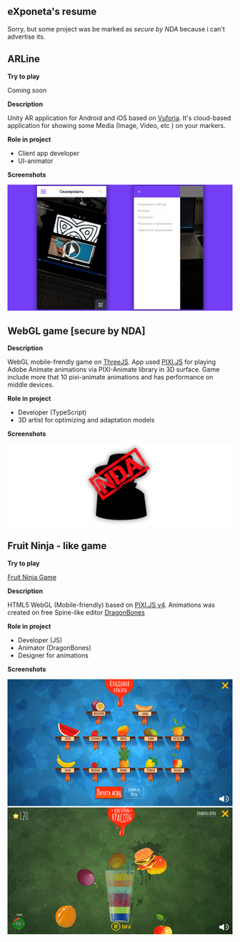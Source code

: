 ## eXponeta's resume

Sorry, but some project was be marked as _secure by NDA_ because i can't advertise its.

## ARLine

__Try to play__

Coming soon

__Description__

Unity AR application for Android and iOS based on [Vuforia](https://www.vuforia.com/).
It's cloud-based application for showing some Media (Image, Video, etc ) on your markers.

__Role in project__

- Client app developer
- UI-animator

__Screenshots__

![ARLine](./data/arline/s1.jpg)

## WebGL game [secure by NDA]

__Description__

WebGL mobile-frendly game on [ThreeJS](http://threejs.org). App used [PIXI.JS](http://pixijs.com) for playing Adobe Animate animations via PIXI-Animate library in 3D surface. Game include more that 10 pixi-animate animations and has performance on middle devices.

__Role in project__

- Developer (TypeScript)
- 3D artist for optimizing and adaptation models

__Screenshots__

![Secure by NDA](./data/nda.png)


## Fruit Ninja - like game

__Try to play__ 

[Fruit Ninja Game](http://iexpo.tk/fruit)

__Description__

HTML5 WebGL (Mobile-friendly) based on [PIXI.JS v4](http://pixijs.com). Animations was created on free Spine-like editor [DragonBones](http://dragonbones.com/en/index.html)

__Role in project__

- Developer (JS)
- Animator (DragonBones)
- Designer for animations

__Screenshots__

![FruitNinja](./data/fruit/s1.png)
![FruitNinja](./data/fruit/s2.png)
